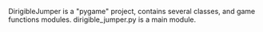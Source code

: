 DirigibleJumper is a "pygame" project, contains several classes, and game functions modules.
dirigible_jumper.py is a main module.
